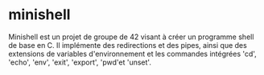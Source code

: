 # minishell

Minishell est un projet de groupe de 42 visant à créer un programme shell de base en C. Il implémente des redirections et des pipes, ainsi que des extensions de variables d'environnement et les commandes intégrées 'cd', 'echo', 'env', 'exit', 'export', 'pwd'et 'unset'.
